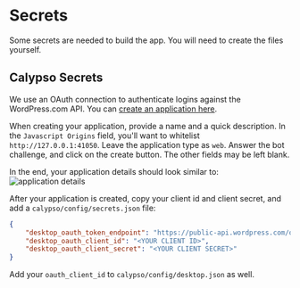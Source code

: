 # Secrets

Some secrets are needed to build the app. You will need to create the files yourself.

## Calypso Secrets

We use an OAuth connection to authenticate logins against the WordPress.com API.
You can [create an application here](https://developer.wordpress.com/apps/).

When creating your application, provide a name and a quick description. In the `Javascript Origins` field, you'll
want to whitelist `http://127.0.0.1:41050`. Leave the application type as `web`. Answer the bot challenge,
and click on the create button. The other fields may be left blank.

In the end, your application details should look similar to:
![application details](https://cldup.com/Juw-5uEHlR.png)

After your application is created, copy your client id and client secret, and add a `calypso/config/secrets.json` file:

```json
{
	"desktop_oauth_token_endpoint": "https://public-api.wordpress.com/oauth2/token",
	"desktop_oauth_client_id": "<YOUR CLIENT ID>",
	"desktop_oauth_client_secret": "<YOUR CLIENT SECRET>"
}
```

Add your `oauth_client_id` to `calypso/config/desktop.json` as well.
